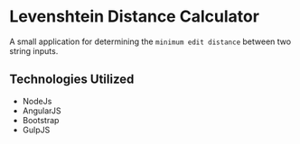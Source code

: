 # Levenshtein Distance Calculator
A small application for determining the `minimum edit distance` between two string inputs.

## Technologies Utilized
* NodeJs
* AngularJS
* Bootstrap
* GulpJS

